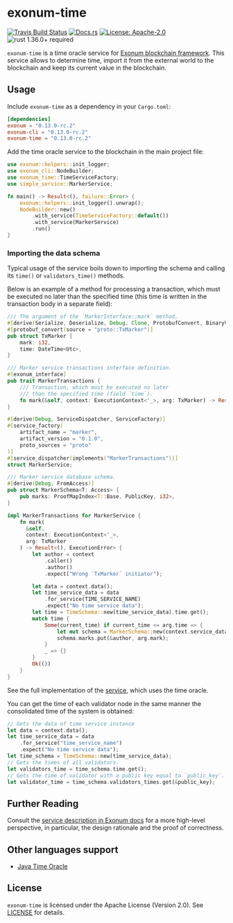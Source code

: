 # exonum-time

[![Travis Build Status](https://img.shields.io/travis/exonum/exonum/master.svg?label=Linux%20Build)](https://travis-ci.com/exonum/exonum)
[![Docs.rs](https://docs.rs/exonum-time/badge.svg)](https://docs.rs/exonum-time)
[![License: Apache-2.0](https://img.shields.io/github/license/exonum/exonum.svg)](https://github.com/exonum/exonum/blob/master/LICENSE)
![rust 1.36.0+ required](https://img.shields.io/badge/rust-1.36.0+-blue.svg?label=Required%20Rust)

`exonum-time` is a time oracle service for [Exonum blockchain framework](https://exonum.com/).
This service allows to determine time,
import it from the external world to the blockchain
and keep its current value in the blockchain.

## Usage

Include `exonum-time` as a dependency in your `Cargo.toml`:

```toml
[dependencies]
exonum = "0.13.0-rc.2"
exonum-cli = "0.13.0-rc.2"
exonum-time = "0.13.0-rc.2"
```

Add the time oracle service to the blockchain in the main project file:

```rust
use exonum::helpers::init_logger;
use exonum_cli::NodeBuilder;
use exonum_time::TimeServiceFactory;
use simple_service::MarkerService;

fn main() -> Result<(), failure::Error> {
    exonum::helpers::init_logger().unwrap();
    NodeBuilder::new()
        .with_service(TimeServiceFactory::default())
        .with_service(MarkerService)
        .run()
}
```

### Importing the data schema

Typical usage of the service boils down to importing the schema and calling its
`time()` or `validators_time()` methods.

Below is an example of a method for processing a transaction,
which must be executed no later than the specified time
(this time is written in the transaction body in a separate field):

```rust
/// The argument of the `MarkerInterface::mark` method.
#[derive(Serialize, Deserialize, Debug, Clone, ProtobufConvert, BinaryValue, ObjectHash)]
#[protobuf_convert(source = "proto::TxMarker")]
pub struct TxMarker {
    mark: i32,
    time: DateTime<Utc>,
}

/// Marker service transactions interface definition.
#[exonum_interface]
pub trait MarkerTransactions {
    /// Transaction, which must be executed no later
    /// than the specified time (field `time`).
    fn mark(&self, context: ExecutionContext<'_>, arg: TxMarker) -> Result<(), ExecutionError>;
}

#[derive(Debug, ServiceDispatcher, ServiceFactory)]
#[service_factory(
    artifact_name = "marker",
    artifact_version = "0.1.0",
    proto_sources = "proto"
)]
#[service_dispatcher(implements("MarkerTransactions"))]
struct MarkerService;

/// Marker service database schema.
#[derive(Debug, FromAccess)]
pub struct MarkerSchema<T: Access> {
    pub marks: ProofMapIndex<T::Base, PublicKey, i32>,
}

impl MarkerTransactions for MarkerService {
    fn mark(
      &self,
      context: ExecutionContext<'_>,
      arg: TxMarker
    ) -> Result<(), ExecutionError> {
        let author = context
            .caller()
            .author()
            .expect("Wrong `TxMarker` initiator");

        let data = context.data();
        let time_service_data = data
            .for_service(TIME_SERVICE_NAME)
            .expect("No time service data");
        let time = TimeSchema::new(time_service_data).time.get();
        match time {
            Some(current_time) if current_time <= arg.time => {
                let mut schema = MarkerSchema::new(context.service_data());
                schema.marks.put(&author, arg.mark);
            }
            _ => {}
        }
        Ok(())
    }
}
```

See the full implementation of the [service][service], which uses the time oracle.

You can get the time of each validator node in the same manner
the consolidated time of the system is obtained:

```rust
// Gets the data of time service instance
let data = context.data();
let time_service_data = data
    .for_service("time_service_name")
    .expect("No time service data");
let time_schema = TimeSchema::new(time_service_data);
// Gets the times of all validators.
let validators_time = time_schema.time.get();
// Gets the time of validator with a public key equal to `public_key`.
let validator_time = time_schema.validators_times.get(&public_key);
```

## Further Reading

Consult the [service description in Exonum docs](https://exonum.com/doc/version/latest/advanced/time)
for a more high-level perspective, in particular, the design rationale
and the proof of correctness.

## Other languages support

* [Java Time Oracle](https://github.com/exonum/exonum-java-binding/tree/master/exonum-java-binding/time-oracle)

## License

`exonum-time` is licensed under the Apache License (Version 2.0).
See [LICENSE](LICENSE) for details.

[service]: examples/simple_service/main.rs

